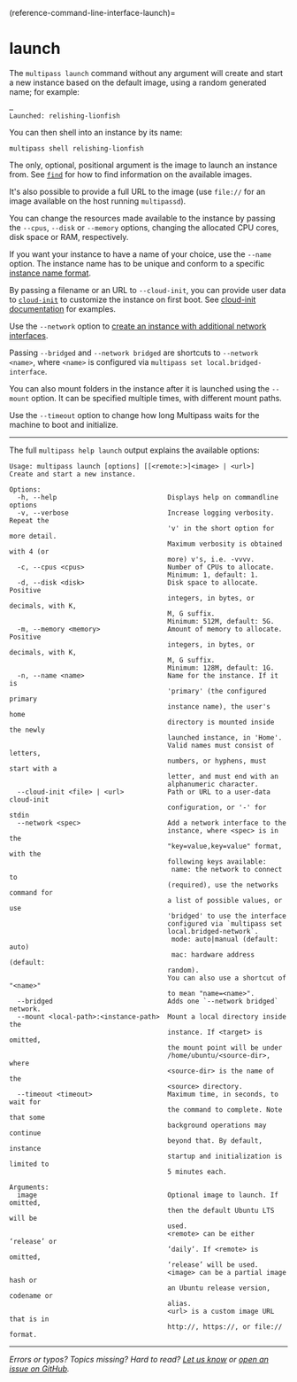 (reference-command-line-interface-launch)=
# launch

The `multipass launch` command without any argument will create and start a new instance based on the default image, using a random generated name; for example:

```
…
Launched: relishing-lionfish
```

You can then shell into an instance by its name:

```plain
multipass shell relishing-lionfish
```

The only, optional, positional argument is the image to launch an instance from. See [`find`](/reference/command-line-interface/find) for how to find information on the available images. 

It's also possible to provide a full URL to the image (use `file://` for an image available on the host running `multipassd`).

You can change the resources made available to the instance by passing the `--cpus`, `--disk` or `--memory` options, changing the allocated CPU cores, disk space or RAM, respectively.

If you want your instance to have a name of your choice, use the `--name` option. The instance name has to be unique and conform to a specific [instance name format](/reference/instance-name-format).

By passing a filename or an URL to `--cloud-init`, you can provide user data to [`cloud-init`](https://cloud-init.io/) to customize the instance on first boot. See [cloud-init documentation](https://cloudinit.readthedocs.io/en/latest/topics/examples.html) for examples.

Use the `--network` option to [create an instance with additional network interfaces](/t/27188#create-an-instance-with-multiple-network-interfaces).

Passing `--bridged` and `--network bridged` are shortcuts to `--network <name>`, where `<name>` is configured via `multipass set local.bridged-interface`.

You can also mount folders in the instance after it is launched using the  `--mount` option. It can be specified multiple times, with different mount paths.

Use the `--timeout` option to change how long Multipass waits for the machine to boot and initialize.

---

The full `multipass help launch` output explains the available options:

```plain
Usage: multipass launch [options] [[<remote:>]<image> | <url>]
Create and start a new instance.

Options:
  -h, --help                            Displays help on commandline options
  -v, --verbose                         Increase logging verbosity. Repeat the
                                        'v' in the short option for more detail.
                                        Maximum verbosity is obtained with 4 (or
                                        more) v's, i.e. -vvvv.
  -c, --cpus <cpus>                     Number of CPUs to allocate.
                                        Minimum: 1, default: 1.
  -d, --disk <disk>                     Disk space to allocate. Positive
                                        integers, in bytes, or decimals, with K,
                                        M, G suffix.
                                        Minimum: 512M, default: 5G.
  -m, --memory <memory>                 Amount of memory to allocate. Positive
                                        integers, in bytes, or decimals, with K,
                                        M, G suffix.
                                        Minimum: 128M, default: 1G.
  -n, --name <name>                     Name for the instance. If it is
                                        'primary' (the configured primary
                                        instance name), the user's home
                                        directory is mounted inside the newly
                                        launched instance, in 'Home'.
                                        Valid names must consist of letters,
                                        numbers, or hyphens, must start with a
                                        letter, and must end with an
                                        alphanumeric character.
  --cloud-init <file> | <url>           Path or URL to a user-data cloud-init
                                        configuration, or '-' for stdin
  --network <spec>                      Add a network interface to the
                                        instance, where <spec> is in the
                                        "key=value,key=value" format, with the
                                        following keys available:
                                         name: the network to connect to
                                        (required), use the networks command for
                                        a list of possible values, or use
                                        'bridged' to use the interface
                                        configured via `multipass set
                                        local.bridged-network`.
                                         mode: auto|manual (default: auto)
                                         mac: hardware address (default:
                                        random).
                                        You can also use a shortcut of "<name>"
                                        to mean "name=<name>".
  --bridged                             Adds one `--network bridged` network.
  --mount <local-path>:<instance-path>  Mount a local directory inside the
                                        instance. If <target> is omitted, 
                                        the mount point will be under 
                                        /home/ubuntu/<source-dir>, where 
                                        <source-dir> is the name of the 
                                        <source> directory.
  --timeout <timeout>                   Maximum time, in seconds, to wait for
                                        the command to complete. Note that some
                                        background operations may continue
                                        beyond that. By default, instance
                                        startup and initialization is limited to
                                        5 minutes each.

Arguments:
  image                                 Optional image to launch. If omitted,
                                        then the default Ubuntu LTS will be
                                        used.
                                        <remote> can be either ‘release’ or
                                        ‘daily‘. If <remote> is omitted,
                                        ‘release’ will be used.
                                        <image> can be a partial image hash or
                                        an Ubuntu release version, codename or
                                        alias.
                                        <url> is a custom image URL that is in
                                        http://, https://, or file:// format.
```

---

*Errors or typos? Topics missing? Hard to read? <a href="https://docs.google.com/forms/d/e/1FAIpQLSd0XZDU9sbOCiljceh3rO_rkp6vazy2ZsIWgx4gsvl_Sec4Ig/viewform?usp=pp_url&entry.317501128=https://multipass.run/docs/launch-command" target="_blank">Let us know</a> or <a href="https://github.com/canonical/multipass/issues/new/choose" target="_blank">open an issue on GitHub</a>.*

